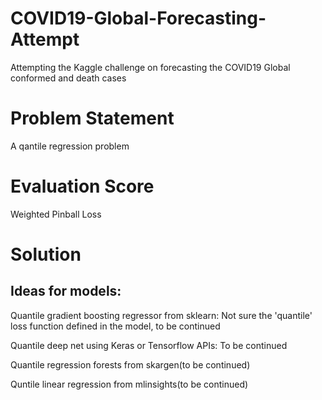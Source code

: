 # COVID19-Global-Forecasting-Attempt
Attempting the Kaggle challenge on forecasting the COVID19 Global conformed and death cases

# Problem Statement
A qantile regression problem

# Evaluation Score

Weighted Pinball Loss

# Solution

## Ideas for models:

Quantile gradient boosting regressor from sklearn:
Not sure the 'quantile' loss function defined in the model, to be continued

Quantile deep net using Keras or Tensorflow APIs:
To be continued

Quantile regression forests from skargen(to be continued)

Quntile linear regression from mlinsights(to be continued)
